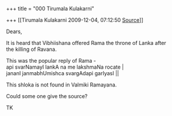 +++
title = "000 Tirumala Kulakarni"

+++
[[Tirumala Kulakarni	2009-12-04, 07:12:50 [Source](https://groups.google.com/g/bvparishat/c/T13gPWzznt4)]]



Dears,

It is heard that Vibhiishana offered Rama the throne of Lanka after  
the killing of Ravana.

This was the popular reply of Rama -  
api svarNamayI lankA na me lakshmaNa rocate \|  
jananI janmabhUmishca svargAdapi garIyasI \|\|

This shloka is not found in Valmiki Ramayana.

Could some one give the source?

TK  


